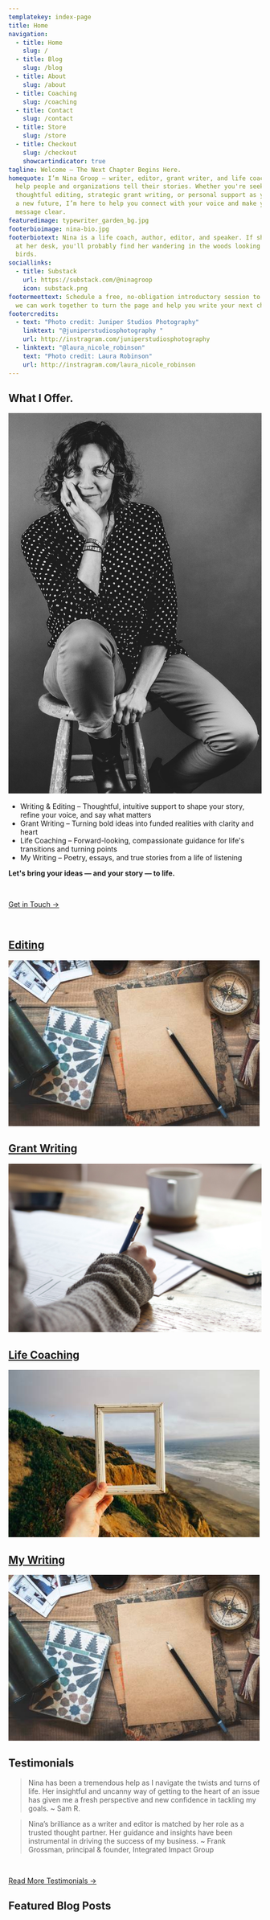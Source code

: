 ```yaml
---
templatekey: index-page
title: Home
navigation:
  - title: Home
    slug: /
  - title: Blog
    slug: /blog
  - title: About
    slug: /about
  - title: Coaching
    slug: /coaching
  - title: Contact
    slug: /contact
  - title: Store
    slug: /store
  - title: Checkout
    slug: /checkout
    showcartindicator: true
tagline: Welcome – The Next Chapter Begins Here.
homequote: I’m Nina Groop — writer, editor, grant writer, and life coach — and I
  help people and organizations tell their stories. Whether you're seeking
  thoughtful editing, strategic grant writing, or personal support as you write
  a new future, I’m here to help you connect with your voice and make your
  message clear.
featuredimage: typewriter_garden_bg.jpg
footerbioimage: nina-bio.jpg
footerbiotext: Nina is a life coach, author, editor, and speaker. If she's not
  at her desk, you'll probably find her wandering in the woods looking for
  birds.
sociallinks:
  - title: Substack
    url: https://substack.com/@ninagroop
    icon: substack.png
footermeettext: Schedule a free, no-obligation introductory session to learn how
  we can work together to turn the page and help you write your next chapter.
footercredits:
  - text: "Photo credit: Juniper Studios Photography"
    linktext: "@juniperstudiosphotography "
    url: http://instragram.com/juniperstudiosphotography
  - linktext: "@laura_nicole_robinson"
    text: "Photo credit: Laura Robinson"
    url: http://instragram.com/laura_nicole_robinson
---
```

## What I Offer.

![](stoolb-w.jpg "#position=relative;float=right;width=50%;margin=0 0 20px 20px;")

* Writing & Editing – Thoughtful, intuitive support to shape your story, refine your voice, and say what matters
* Grant Writing – Turning bold ideas into funded realities with clarity and heart
* Life Coaching – Forward-looking, compassionate guidance for life's transitions and turning points
* My Writing – Poetry, essays, and true stories from a life of listening

**Let's bring your ideas — and your story — to life.**

<br />

[Get in Touch &rarr;](/contact)

<br style="clear: both"/>

<vertical-tiles-grid>
<a href="/editorial-services">
<h2>Editing</h2>
<div class="img-wrapper"><img src="./rana-sawalha-W_-6PWGbYaU-unsplash.jpg" /></div>
</a>
<a href="/grant-writing">
<h2>Grant Writing</h2>
<div class="img-wrapper"><img src="./unseen-studio-s9CC2SKySJM-unsplash.jpg" /></div>
</a>
<a href="/coaching">
<h2>Life Coaching</h2>
<div class="img-wrapper"><img src="./pine-watt-3_Xwxya43hE-unsplash.jpg" /></div>
</a>
<a href="/my-writing">
<h2>My Writing</h2>
<div class="img-wrapper"><img src="./rana-sawalha-W_-6PWGbYaU-unsplash.jpg" /></div>
</a>
</vertical-tiles-grid>

## Testimonials

> Nina has been a tremendous help as I navigate the twists and turns of life. Her insightful and uncanny way of getting to the heart of an issue has given me a fresh perspective and new confidence in tackling my goals. ~ Sam R.

>Nina’s brilliance as a writer and editor is matched by her role as a trusted thought partner. Her
guidance and insights have been instrumental in driving the success of my business. ~ Frank
Grossman, principal & founder, Integrated Impact Group

<br />

[Read More Testimonials &rarr;](/testimonials)

## Featured Blog Posts

<post-grid featured="true" count="3"></post-grid>
